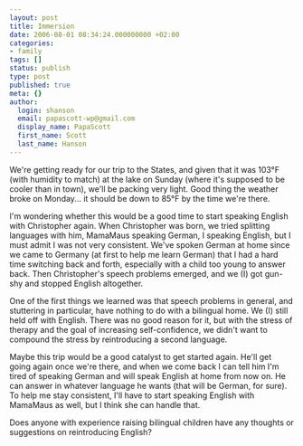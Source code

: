 ```yaml
---
layout: post
title: Immersion
date: 2006-08-01 08:34:24.000000000 +02:00
categories:
- family
tags: []
status: publish
type: post
published: true
meta: {}
author:
  login: shanson
  email: papascott-wp@gmail.com
  display_name: PapaScott
  first_name: Scott
  last_name: Hanson
---
```

<p>We're getting ready for our trip to the States, and given that it was 103°F (with humidity to match) at the lake on Sunday (where it's supposed to be cooler than in town), we'll be packing very light. Good thing the weather broke on Monday... it should be down to 85°F by the time we're there.</p>
<p>I'm wondering whether this would be a good time to start speaking English with Christopher again. When Christopher was born, we tried splitting languages with him, MamaMaus speaking German, I speaking English, but I must admit I was not very consistent. We've spoken German at home since we came to Germany (at first to help me learn German) that I had a hard time switching back and forth, especially with a child too young to answer back. Then Christopher's speech problems emerged, and we (I) got gun-shy and stopped English altogether.</p>
<p>One of the first things we learned was that speech problems in general, and stuttering in particular, have nothing to do with a bilingual home. We (I) still held off with English. There was no good reason for it, but with the stress of therapy and the goal of increasing self-confidence, we didn't want to compound the stress by reintroducing a second language. </p>
<p>Maybe this trip would be a good catalyst to get started again. He'll get going again once we're there, and when we come back I can tell him I'm tired of speaking German and will speak English at home from now on. He can answer in whatever language he wants (that will be German, for sure). To help me stay consistent, I'll have to start speaking English with MamaMaus as well, but I think she can handle that. </p>
<p>Does anyone with experience raising bilingual children have any thoughts or suggestions on reintroducing English?</p>
